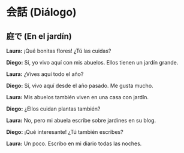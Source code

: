 # 会話 (Diálogo)

## 庭で (En el jardín)

**Laura:** ¡Qué bonitas flores! ¿Tú las cuidas?

**Diego:** Sí, yo vivo aquí con mis abuelos. Ellos tienen un jardín grande.

**Laura:** ¿Vives aquí todo el año?

**Diego:** Sí, vivo aquí desde el año pasado. Me gusta mucho.

**Laura:** Mis abuelos también viven en una casa con jardín.

**Diego:** ¿Ellos cuidan plantas también?

**Laura:** No, pero mi abuela escribe sobre jardines en su blog.

**Diego:** ¡Qué interesante! ¿Tú también escribes?

**Laura:** Un poco. Escribo en mi diario todas las noches.